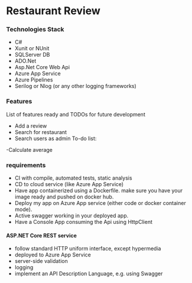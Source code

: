 # Restaurant Review 

### Technologies Stack 
- C# 
- Xunit or NUnit
- SQLServer DB 
- ADO.Net
- Asp.Net Core Web Api
- Azure App Service
- Azure Pipelines
- Serilog or Nlog (or any other logging frameworks) 

### Features
List of features ready and TODOs for future development

- Add a review
- Search for restaurant
- Search users as admin
To-do list:

-Calculate average


###  requirements
* CI with compile, automated tests, static analysis
* CD to cloud service (like Azure App Service)
* Have app containerized using a Dockerfile. make sure you have your image ready and pushed on docker hub.
* Deploy my app on Azure App service (either code or docker container mode).
* Active swagger working in your deployed app.
* Have a Console App consuming the Api using HttpClient

#### ASP.NET Core REST service
* follow standard HTTP uniform interface, except hypermedia
* deployed to Azure App Service
* server-side validation
* logging
* implement an API Description Language, e.g. using Swagger





 
